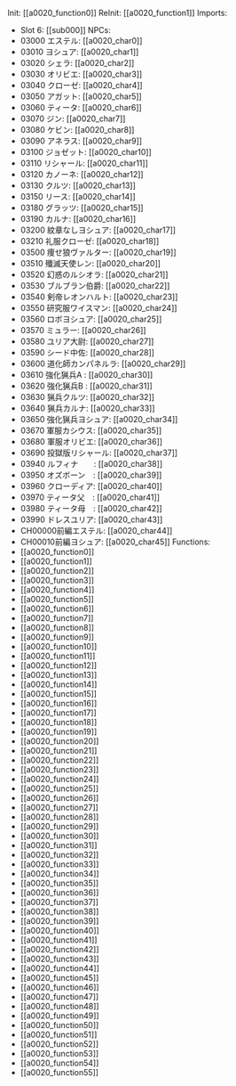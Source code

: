 Init: [[a0020_function0]]
ReInit: [[a0020_function1]]
Imports:
- Slot 6: [[sub000]]
NPCs:
- 03000 エステル: [[a0020_char0]]
- 03010 ヨシュア: [[a0020_char1]]
- 03020 シェラ: [[a0020_char2]]
- 03030 オリビエ: [[a0020_char3]]
- 03040 クローゼ: [[a0020_char4]]
- 03050 アガット: [[a0020_char5]]
- 03060 ティータ: [[a0020_char6]]
- 03070 ジン: [[a0020_char7]]
- 03080 ケビン: [[a0020_char8]]
- 03090 アネラス: [[a0020_char9]]
- 03100 ジョゼット: [[a0020_char10]]
- 03110 リシャール: [[a0020_char11]]
- 03120 カノーネ: [[a0020_char12]]
- 03130 クルツ: [[a0020_char13]]
- 03150 リース: [[a0020_char14]]
- 03180 グラッツ: [[a0020_char15]]
- 03190 カルナ: [[a0020_char16]]
- 03200 紋章なしヨシュア: [[a0020_char17]]
- 03210 礼服クローゼ: [[a0020_char18]]
- 03500 痩せ狼ヴァルター: [[a0020_char19]]
- 03510 殲滅天使レン: [[a0020_char20]]
- 03520 幻惑のルシオラ: [[a0020_char21]]
- 03530 ブルブラン伯爵: [[a0020_char22]]
- 03540 剣帝レオンハルト: [[a0020_char23]]
- 03550 研究服ワイスマン: [[a0020_char24]]
- 03560 ロボヨシュア: [[a0020_char25]]
- 03570 ミュラー: [[a0020_char26]]
- 03580 ユリア大尉: [[a0020_char27]]
- 03590 シード中佐: [[a0020_char28]]
- 03600 道化師カンパネルラ: [[a0020_char29]]
- 03610 強化猟兵A : [[a0020_char30]]
- 03620 強化猟兵B : [[a0020_char31]]
- 03630 猟兵クルツ: [[a0020_char32]]
- 03640 猟兵カルナ: [[a0020_char33]]
- 03650 強化猟兵ヨシュア: [[a0020_char34]]
- 03670 軍服カシウス: [[a0020_char35]]
- 03680 軍服オリビエ: [[a0020_char36]]
- 03690 投獄版リシャール: [[a0020_char37]]
- 03940 ルフィナ　　: [[a0020_char38]]
- 03950 オズボーン　: [[a0020_char39]]
- 03960 クローディア: [[a0020_char40]]
- 03970 ティータ父　: [[a0020_char41]]
- 03980 ティータ母　: [[a0020_char42]]
- 03990 ドレスユリア: [[a0020_char43]]
- CH00000前編エステル: [[a0020_char44]]
- CH00010前編ヨシュア: [[a0020_char45]]
Functions:
- [[a0020_function0]]
- [[a0020_function1]]
- [[a0020_function2]]
- [[a0020_function3]]
- [[a0020_function4]]
- [[a0020_function5]]
- [[a0020_function6]]
- [[a0020_function7]]
- [[a0020_function8]]
- [[a0020_function9]]
- [[a0020_function10]]
- [[a0020_function11]]
- [[a0020_function12]]
- [[a0020_function13]]
- [[a0020_function14]]
- [[a0020_function15]]
- [[a0020_function16]]
- [[a0020_function17]]
- [[a0020_function18]]
- [[a0020_function19]]
- [[a0020_function20]]
- [[a0020_function21]]
- [[a0020_function22]]
- [[a0020_function23]]
- [[a0020_function24]]
- [[a0020_function25]]
- [[a0020_function26]]
- [[a0020_function27]]
- [[a0020_function28]]
- [[a0020_function29]]
- [[a0020_function30]]
- [[a0020_function31]]
- [[a0020_function32]]
- [[a0020_function33]]
- [[a0020_function34]]
- [[a0020_function35]]
- [[a0020_function36]]
- [[a0020_function37]]
- [[a0020_function38]]
- [[a0020_function39]]
- [[a0020_function40]]
- [[a0020_function41]]
- [[a0020_function42]]
- [[a0020_function43]]
- [[a0020_function44]]
- [[a0020_function45]]
- [[a0020_function46]]
- [[a0020_function47]]
- [[a0020_function48]]
- [[a0020_function49]]
- [[a0020_function50]]
- [[a0020_function51]]
- [[a0020_function52]]
- [[a0020_function53]]
- [[a0020_function54]]
- [[a0020_function55]]
